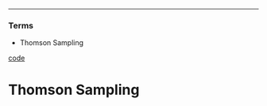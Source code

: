 ****
### Terms
- Thomson Sampling

[code](https://github.com/EricChoii/ai-boot-camp/blob/main/ai/reinforcement-learning/codes/thompson_sampling.ipynb)

# Thomson Sampling

